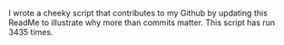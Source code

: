 I wrote a cheeky script that contributes to my Github by updating this ReadMe to illustrate why more than commits matter. This script has run 3435 times.